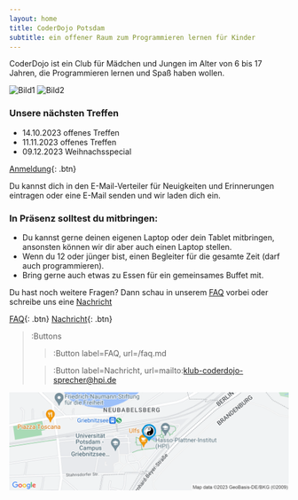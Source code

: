 ```yaml
---
layout: home
title: CoderDojo Potsdam
subtitle: ein offener Raum zum Programmieren lernen für Kinder
---
```


CoderDojo ist ein Club für Mädchen und Jungen im Alter von 6 bis 17 Jahren, die Programmieren lernen und Spaß haben wollen.

![Bild1](/assets/img/crepe.jpg)
![Bild2](/assets/img/crepe.jpg)

### Unsere nächsten Treffen

- 14.10.2023 offenes Treffen
- 11.11.2023 offenes Treffen
- 09.12.2023 Weihnachsspecial

[Anmeldung](){: .btn}

Du kannst dich in den E-Mail-Verteiler für Neuigkeiten und Erinnerungen eintragen oder eine E-Mail senden und wir laden dich ein.

### In Präsenz solltest du mitbringen:

- Du kannst gerne deinen eigenen Laptop oder dein Tablet mitbringen, ansonsten können wir dir aber auch einen Laptop stellen.
- Wenn du 12 oder jünger bist, einen Begleiter für die gesamte Zeit (darf auch programmieren).
- Bring gerne auch etwas zu Essen für ein gemeinsames Buffet mit.

Du hast noch weitere Fragen? Dann schau in unserem [FAQ](/faq.md) vorbei oder schreibe uns eine [Nachricht](mailto:klub-coderdojo-sprecher@hpi.de)

[FAQ](/faq.md){: .btn}
[Nachricht](mailto:klub-coderdojo-sprecher@hpi.de){: .btn}

> :Buttons
> > :Button label=FAQ, url=/faq.md
>
> > :Button label=Nachricht, url=mailto:klub-coderdojo-sprecher@hpi.de

[![Karte](/assets/img/staticmap.png)](https://www.google.com/maps/search/?api=1&query=52.39362999999999,13.13175)

